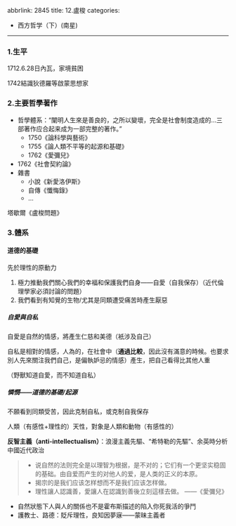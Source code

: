 abbrlink: 2845
title: 12.盧梭
categories:
  - 西方哲学（下）(南星)
---
### 1.生平

1712.6.28日內瓦，家境貧困

1742結識狄德羅等啟蒙思想家

### 2.主要哲學著作

- 哲學體系：“闡明人生來是善良的，之所以變壞，完全是社會制度造成的…三部著作应合起来成为一部完整的著作。”
	- 1750《論科學與藝術》
	- 1755《論人類不平等的起源和基礎》
	- 1762《愛彌兒》
- 1762《社會契約論》
- 雜書
	- 小說《新愛洛伊斯》
	- 自傳《懺悔錄》
	- …

塔歇爾《盧梭問題》

### 3.體系

#### 道德的基礎

先於理性的原動力

1. 極力推動我們關心我們的幸福和保護我們自身——自愛（自我保存）（近代倫理學家必須討論的問題）
2. 我們看到有知覺的生物/尤其是同類遭受痛苦時產生厭惡

##### 自愛與自私

自愛是自然的情感，將產生仁慈和美德（衹涉及自己）

自私是相對的情感，人為的，在社會中（**通過比較**，因此沒有滿意的時候。也要求別人先來關注我們自己，是偏執妒忌的情感）產生，把自己看得比其他人重

（野獸知道自愛，而不知道自私）

##### 憐憫——道德的基礎/起源

不願看到同類受苦，因此克制自私，或克制自我保存

人類（有感性+理性的）天性，對象是人類和動物（有感性的）

**反智主義（anti-intellectualism）**：浪漫主義先驅、“希特勒的先驅”、余英時分析中國近代政治

>  - 说自然的法则完全是以理智为根据，是不对的；它们有一个更坚实稳固的基础。由自爱而产生的对他人的爱，是人类的正义的本原。
> - 揭宗的是我们应该怎样想而不是我们应该怎样做。
> - 理性讓人認識善，愛讓人在認識到善後立刻這樣去做。
> ——《愛彌兒》

- 自然狀態下人與人的關係也不是霍布斯描述的陷入你死我活的爭鬥
- 護教士、路德：貶斥理性，良知因夢寐——蒙昧主義者